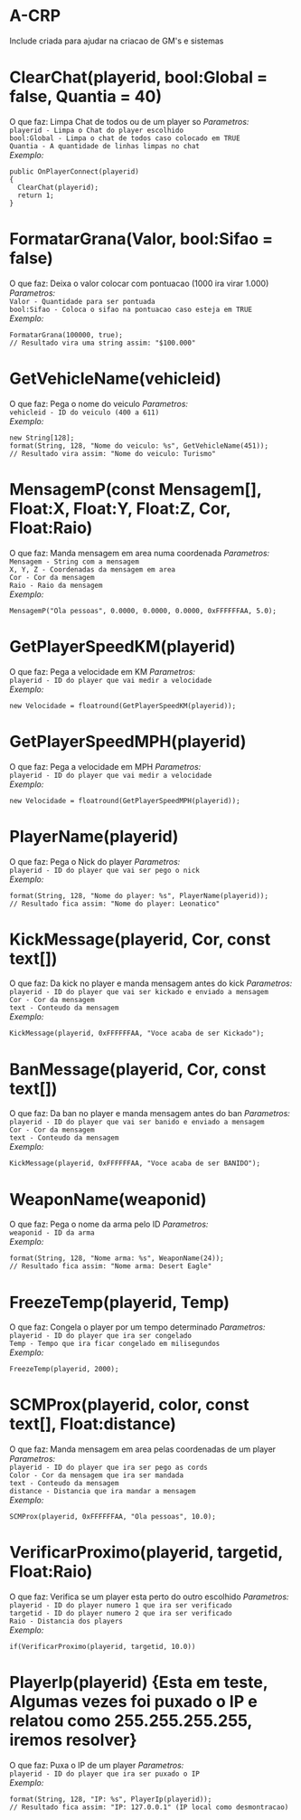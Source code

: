 # A-CRP

Include criada para ajudar na criacao de GM's e sistemas

# ClearChat(playerid, bool:Global = false, Quantia = 40)
O que faz: Limpa Chat de todos ou de um player so
*Parametros:*\
`playerid - Limpa o Chat do player escolhido`\
`bool:Global - Limpa o chat de todos caso colocado em TRUE`\
`Quantia - A quantidade de linhas limpas no chat`\
*Exemplo:*
```
public OnPlayerConnect(playerid)
{
  ClearChat(playerid);
  return 1;
}
```

# FormatarGrana(Valor, bool:Sifao = false)
O que faz: Deixa o valor colocar com pontuacao (1000 ira virar 1.000)
*Parametros:*\
`Valor - Quantidade para ser pontuada`\
`bool:Sifao - Coloca o sifao na pontuacao caso esteja em TRUE`\
*Exemplo:*
```
FormatarGrana(100000, true);
// Resultado vira uma string assim: "$100.000"
```

# GetVehicleName(vehicleid)
O que faz: Pega o nome do veiculo
*Parametros:*\
`vehicleid - ID do veiculo (400 a 611)`\
*Exemplo:*
```
new String[128];
format(String, 128, "Nome do veiculo: %s", GetVehicleName(451));
// Resultado vira assim: "Nome do veiculo: Turismo"
```

# MensagemP(const Mensagem[], Float:X, Float:Y, Float:Z, Cor, Float:Raio)
O que faz: Manda mensagem em area numa coordenada
*Parametros:*\
`Mensagem - String com a mensagem`\
`X, Y, Z - Coordenadas da mensagem em area`\
`Cor - Cor da mensagem`\
`Raio - Raio da mensagem`\
*Exemplo:*
```
MensagemP("Ola pessoas", 0.0000, 0.0000, 0.0000, 0xFFFFFFAA, 5.0);
```

# GetPlayerSpeedKM(playerid)
O que faz: Pega a velocidade em KM 
*Parametros:*\
`playerid - ID do player que vai medir a velocidade`\
*Exemplo:*
```
new Velocidade = floatround(GetPlayerSpeedKM(playerid));
```

# GetPlayerSpeedMPH(playerid)
O que faz: Pega a velocidade em MPH
*Parametros:*\
`playerid - ID do player que vai medir a velocidade`\
*Exemplo:*
```
new Velocidade = floatround(GetPlayerSpeedMPH(playerid));
```

# PlayerName(playerid)
O que faz: Pega o Nick do player
*Parametros:*\
`playerid - ID do player que vai ser pego o nick`\
*Exemplo:*
```
format(String, 128, "Nome do player: %s", PlayerName(playerid));
// Resultado fica assim: "Nome do player: Leonatico"
```

# KickMessage(playerid, Cor, const text[])
O que faz: Da kick no player e manda mensagem antes do kick
*Parametros:*\
`playerid - ID do player que vai ser kickado e enviado a mensagem`\
`Cor - Cor da mensagem`\
`text - Conteudo da mensagem`\
*Exemplo:*
```
KickMessage(playerid, 0xFFFFFFAA, "Voce acaba de ser Kickado");
```

# BanMessage(playerid, Cor, const text[])
O que faz: Da ban no player e manda mensagem antes do ban
*Parametros:*\
`playerid - ID do player que vai ser banido e enviado a mensagem`\
`Cor - Cor da mensagem`\
`text - Conteudo da mensagem`\
*Exemplo:*
```
KickMessage(playerid, 0xFFFFFFAA, "Voce acaba de ser BANIDO");
```

# WeaponName(weaponid)
O que faz: Pega o nome da arma pelo ID
*Parametros:*\
`weaponid - ID da arma`\
*Exemplo:*
```
format(String, 128, "Nome arma: %s", WeaponName(24));
// Resultado fica assim: "Nome arma: Desert Eagle"
```

# FreezeTemp(playerid, Temp)
O que faz: Congela o player por um tempo determinado
*Parametros:*\
`playerid - ID do player que ira ser congelado`\
`Temp - Tempo que ira ficar congelado em milisegundos`\
*Exemplo:*
```
FreezeTemp(playerid, 2000);
```

# SCMProx(playerid, color, const text[], Float:distance)
O que faz: Manda mensagem em area pelas coordenadas de um player
*Parametros:*\
`playerid - ID do player que ira ser pego as cords`\
`Color - Cor da mensagem que ira ser mandada`\
`text - Conteudo da mensagem`\
`distance - Distancia que ira mandar a mensagem`\
*Exemplo:*
```
SCMProx(playerid, 0xFFFFFFAA, "Ola pessoas", 10.0);
```

# VerificarProximo(playerid, targetid, Float:Raio)
O que faz: Verifica se um player esta perto do outro escolhido
*Parametros:*\
`playerid - ID do player numero 1 que ira ser verificado`\
`targetid - ID do player numero 2 que ira ser verificado`\
`Raio - Distancia dos players`\
*Exemplo:*
```
if(VerificarProximo(playerid, targetid, 10.0))
```

# PlayerIp(playerid) {Esta em teste, Algumas vezes foi puxado o IP e relatou como 255.255.255.255, iremos resolver}
O que faz: Puxa o IP de um player 
*Parametros:*\
`playerid - ID do player que ira ser puxado o IP`\
*Exemplo:*
```
format(String, 128, "IP: %s", PlayerIp(playerid));
// Resultado fica assim: "IP: 127.0.0.1" (IP local como desmontracao)
```
